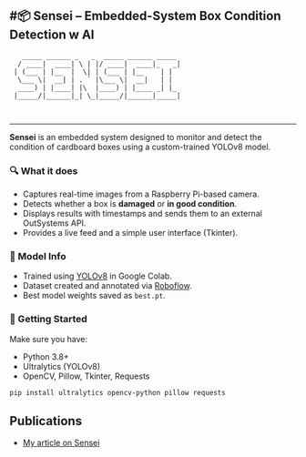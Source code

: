 #📦 Sensei – Embedded-System Box Condition Detection w AI
---
```
   _____ ______ _   _  _____ ______ _____  
  / ____|  ____| \ | |/ ____|  ____|_   _| 
 | (___ | |__  |  \| | (___ | |__    | |   
  \___ \|  __| | . ` |\___ \|  __|   | |   
  ____) | |____| |\  |____) | |____ _| |_  
 |_____/|______|_| \_|_____/|______|_____| 
                                           
                                           
```

---
**Sensei** is an embedded system designed to monitor and detect the condition of cardboard boxes using a custom-trained YOLOv8 model.

### 🔍 What it does
- Captures real-time images from a Raspberry Pi-based camera.
- Detects whether a box is **damaged** or **in good condition**.
- Displays results with timestamps and sends them to an external OutSystems API.
- Provides a live feed and a simple user interface (Tkinter).

### 🧠 Model Info
- Trained using [YOLOv8](https://github.com/ultralytics/ultralytics) in Google Colab.
- Dataset created and annotated via [Roboflow](https://roboflow.com).
- Best model weights saved as `best.pt`.



### 🚀 Getting Started
Make sure you have:
- Python 3.8+
- Ultralytics (YOLOv8)
- OpenCV, Pillow, Tkinter, Requests

```bash
pip install ultralytics opencv-python pillow requests
```
## Publications

- [My article on Sensei ](https://media.licdn.com/dms/document/media/v2/D4D2DAQFMQjEvsGZRWA/profile-treasury-document-pdf-analyzed/B4DZUel3y7HIAk-/0/1739975003673?e=1754524800&v=beta&t=fIbaEfO_92AYDacqnKNckN6EdV73JdBM2zI5mCyoHq4)

